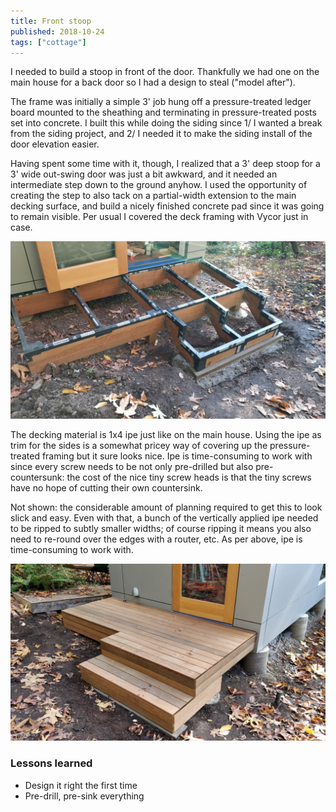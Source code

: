 ```yaml
---
title: Front stoop
published: 2018-10-24
tags: ["cottage"]
---
```


I needed to build a stoop in front of the door. Thankfully we had one on the main house for a back door so I had a design to steal ("model after").

The frame was initially a simple 3' job hung off a pressure-treated ledger board mounted to the sheathing and terminating in pressure-treated posts set into concrete.
I built this while doing the siding since 1/ I wanted a break from the siding project, and 2/ I needed it to make the siding install of the door elevation easier.

Having spent some time with it, though, I realized that a 3' deep stoop for a 3' wide out-swing door was just a bit awkward, and it needed an intermediate step down to the ground anyhow.
I used the opportunity of creating the step to also tack on a partial-width extension to the main decking surface, and build a nicely finished concrete pad since it was going to remain visible.
Per usual I covered the deck framing with Vycor just in case.

![](images/IMG_20181019_164254.jpg "Completed deck framing")

The decking material is 1x4 ipe just like on the main house. Using the ipe as trim for the sides is a somewhat pricey way of covering up the pressure-treated framing but it sure looks nice.
Ipe is time-consuming to work with since every screw needs to be not only pre-drilled but also pre-countersunk:
the cost of the nice tiny screw heads is that the tiny screws have no hope of cutting their own countersink.

Not shown: the considerable amount of planning required to get this to look slick and easy.
Even with that, a bunch of the vertically applied ipe needed to be ripped to subtly smaller widths; of course ripping it means you also need to re-round over the edges with a router, etc.
As per above, ipe is time-consuming to work with.

![](images/IMG_20181024_141747.jpg "Completed deck with decking and trim")

### Lessons learned

- Design it right the first time
- Pre-drill, pre-sink everything
